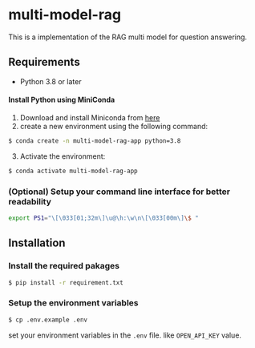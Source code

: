 # multi-model-rag

This is a implementation of the RAG multi model for question answering.

## Requirements

- Python 3.8 or later

#### Install Python using MiniConda

1) Download and install Miniconda from [here](https://www.anaconda.com/docs/getting-started/miniconda/install#quickstart-install-instructions)
2) create a new environment using the following command:
```bash
$ conda create -n multi-model-rag-app python=3.8
```
3) Activate the environment:
```bash
$ conda activate multi-model-rag-app
```

### (Optional) Setup your command line interface for better readability
```bash
export PS1="\[\033[01;32m\]\u@\h:\w\n\[\033[00m\]\$ "
```

## Installation 

### Install the required pakages

```bash
$ pip install -r requirement.txt
```

### Setup the environment variables

```bash
$ cp .env.example .env
```

set your environment variables in the `.env` file. like `OPEN_API_KEY` value.

